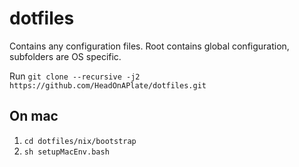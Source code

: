 # dotfiles
Contains any configuration files.
Root contains global configuration, subfolders are OS specific.

Run `git clone --recursive -j2 https://github.com/HeadOnAPlate/dotfiles.git`

## On mac 
1. `cd dotfiles/nix/bootstrap`
2. `sh setupMacEnv.bash`
